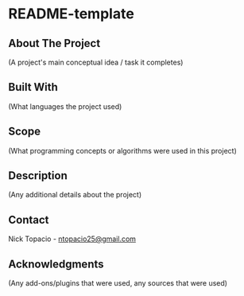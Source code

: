 # README-template

## About The Project

(A project's main conceptual idea / task it completes)

## Built With

(What languages the project used)

## Scope

(What programming concepts or algorithms were used in this project)

## Description

(Any additional details about the project)

## Contact

Nick Topacio - ntopacio25@gmail.com

## Acknowledgments

(Any add-ons/plugins that were used, any sources that were used)
